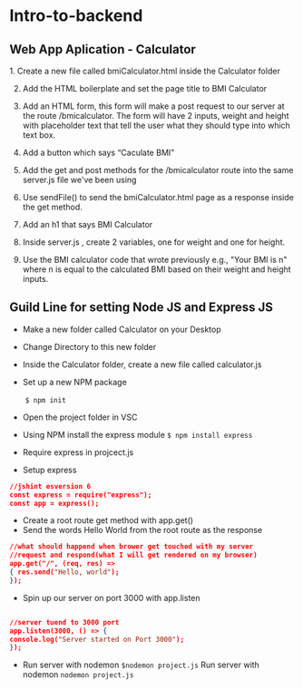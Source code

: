 # Intro-to-backend

<h2>Web App Aplication - Calculator</h2>
1. Create a new file called bmiCalculator.html inside the Calculator folder

2. Add the HTML boilerplate and set the page title to BMI Calculator

3. Add an HTML form, this form will make a post request to our server at the route /bmicalculator. 
The form will have 2 inputs, weight and height with placeholder text that tell the user what they should type into which text box. 

4. Add a button which says “Caculate BMI”

5. Add the get and post methods for the /bmicalculator route into the same server.js file we've been using

6. Use sendFile() to send the bmiCalculator.html page as a response inside the get method.

6. Add an h1 that says BMI Calculator

7. Inside server.js , create 2 variables, one for weight and one for height. 

8. Use the BMI calculator code that wrote previously 
e.g., "Your BMI is n" where n is equal to the calculated BMI based on their weight and height inputs.

<h2>Guild Line for setting Node JS and Express JS</h2>

- Make a new folder called Calculator on your Desktop
- Change Directory to this new folder
- Inside the Calculator folder, create a new file called calculator.js
- Set up a new NPM package
    
     `$ npm init`
    
- Open the project folder in VSC
- Using NPM install the express module `$ npm install express`
- Require express in projcect.js
- Setup express

```json
//jshint esversion 6 
const express = require("express");
const app = express(); 
```

- Create a root route get method with app.get()
- Send the words Hello World from the root route as the response

```json
//what should happend when brower get touched with my server 
//request and respond(what I will get rendered on my browser) 
app.get("/", (req, res) => 
{ res.send("Hello, world"); 
});
```

- Spin up our server on port 3000 with app.listen

```json

//server tuend to 3000 port 
app.listen(3000, () => {
console.log("Server started on Port 3000"); 
});
```

- Run server with nodemon `$nodemon project.js`
Run server with nodemon
<code>nodemon project.js</code>

